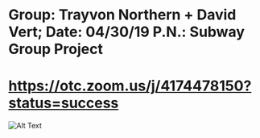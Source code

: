 # Group:  Trayvon Northern + David Vert;	Date: 04/30/19 P.N.: Subway Group Project

# <https://otc.zoom.us/j/4174478150?status=success>

![Alt Text](tutorial.gif)